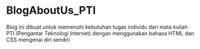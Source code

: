 # BlogAboutUs_PTI
Blog ini dibuat untuk memenuhi kebutuhan tugas individu dari mata kuliah PTI (Pengantar Teknologi Internet) dengan menggunakan bahasa HTML dan CSS mengenai diri sendiri
